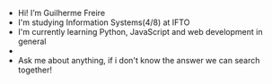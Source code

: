   - Hi! I’m Guilherme Freire
  - I'm studying Information Systems(4/8) at IFTO
  - I'm currently learning Python, JavaScript and web development in general
  - 
  - Ask me about anything, if i don't know the answer we can search together!

 

  
